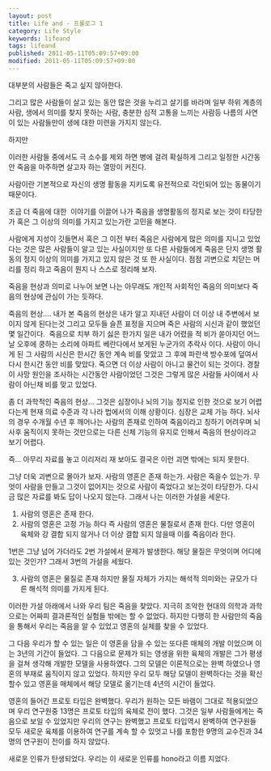 ```yaml
---
layout: post
title: Life and - 프롤로그 1
category: Life Style
keywords: lifeand
tags: lifeand
published: 2011-05-11T05:09:57+09:00
modified: 2011-05-11T05:09:57+09:00
---
```

  
대부분의 사람들은 죽고 싶지 않아한다.   
  
그리고 많은 사람들이 살고 있는 동안 많은 것을 누리고 살기를 바라며 일부 하위 계층의 사람, 생에서 의미를 찾지 못하는 사람, 충분한 심적 고통을 느끼는 사람등 나름의 사연이 있는 사람들만이 생에 대한 미련을 가지지 않는다.   
  
하지만   
  
이러한 사람들 중에서도 극 소수를 제외 하면 병에 걸려 확실하게 그리고 일정한 시간동안 죽음을 마주하면 살고자 하는 열망이 커진다.   
  
사람이란 기본적으로 자신의 생명 활동을 지키도록 유전적으로 각인되어 있는 동물이기 때문이다.  
  
  
조금 더 죽음에 대한&nbsp; 이야기를 이끌어 나가 죽음을 생명활동의 정지로 보는 것이 타당한가 혹은 그 이상의 의미를 가지고 있는가란 고민을 해본다.  
  
사람에게 지성이 깃들면서 혹은 그 이전 부터 죽음은 사람에게 많은 의미를 지니고 있었다는 것은 많은 사람들이 알고 있는 사실이지만 또 다른 사람들에게 죽음은 단지 생명 활동의 정지 이상의 의미를 가지고 있지 않은 것 또 한 사실이다. 점점 괴변으로 치닫는 머리를 정리 하고 죽음이 뭔지 나 스스로 정리해 보자.  
  
죽음을 현상과 의미로 나누어 보면 나는 아무래도 개인적 사회적인 죽음의 의미보다 죽음의 현상에 관심이 가는 듯하다.  
  
죽음의 현상.... 내가 본 죽음의 현상은 내가 알고 지내던 사람이 더 이상 내 주변에서 보이지 않게 된다는것 그리고 모두들 슬픈 표정을 지으며 죽은 사람의 시신과 같이 했었던 몇 일간이다.&nbsp; 죽음으로 치부 하기 싫은 한가지 일은 내가 어렸을 적 비가 쏟아지던 어느날 오후에 쿵하는 소리에 아파트 베란다에서 보게된 누군가의 추락사 이다. 사람이 아니게 된 그 사람의 시신은 한시간 동안 계속 비를 맞았고 그 후에 파란색 방수포에 덮여서 다시 한시간 동안 비를 맞았다. 죽으면 더 이상 사람이 아니고 물건이 되는 것이다. 경찰이 사망 원인을 조사하는 시간동안 사람이었던 그것은 그렇게 많은 사람들 사이에서 사람이 아닌채 비를 맞고 있었다.  
  
좀 더 과학적인 죽음의 현상... 그것은 심장이나 뇌의 기능 정지로 인한 것으로 보기 어렵다는게 현재 의료 수준과 각 나라 법에서의 이해 상황이다. 심장은 교체 가능 하다. 뇌사의 경우 수개월 수년 후 깨어나는 사람의 존재로 인하여 죽음이라고 칭하기 어려우며 뇌사후 움직이지 못하는 것만으로는 다른 신체 기능의 유지로 인해서 죽음의 현상이라고 보기 어렵다.  
  
즉... 아무리 자료를 놓고 이리저리 재 보아도 결국은 이런 괴면 밖에는 되지 못한다.   
  
  
그냥 더욱 괴변으로 몰아가 보자. 사람의 영혼은 존재 하는가. 사람은 죽을수 있는가. 무엇이 사람을 만들고 그것이 없어지는 것으로 사람이 죽었다고 보는것이 타당한가. 다시 금 많은 자료를 봐도 답이 나오지 않는다. 그래서 나는 이러한 가설을 세운다.  
  
1. 사람의 영혼은 존재 한다.  
2. 사람의 영혼은 고정 가능 하다 즉 사람의 영혼은 물질로서 존재 한다. 다만 영혼이 육체와 강 결합 되지 않거나 더 이상 결합 되지 않을때 이를 죽음이라 한다.   
  
1번은 그냥 넘어 가더라도 2번 가설에서 문제가 발생한다. 해당 물질은 무엇이며 어디에 있는 것인가? 그래서 3번의 가설을 세웠다.  
  
3. 사람의 영혼은 물질로 존재 하지만 물질 자체가 가지는 해석적 의미와는 규모가 다른 해석적 의미를 가지게 된다.  
  
이러한 가설 아래에서 나와 우리 팀은 죽음을 찾았다. 지극히 조악한 현대의 의학과 과학으로는 어짜피 결과론적인 실험들 밖에는 할 수 없었다. 하지만 다행히 한 사람만의 죽음을 통해서 우리는 죽음을 알 수 있었고 영혼의 실체를 찾을 수 있었다.   
  
그 다음 우리가 할 수 있는 일은 이 영혼을 담을 수 있는 또다른 매체의 개발 이었으며 이는 3년의 기간이 들었다. 그 다음으로 문제가 되는 영생을 위한 육체의 개발은 그가 평생을 걸쳐 생각해 개발한 모델을 사용하였다. 그의 모델은 이론적으로는 완벽 하였으나 영혼의 부재로 움직이지 않고 있었다. 하지만 우리 모두 해당 모델이 완벽하다는 것을 확신 할수 있고 영혼을 매체에서 해당 모델로 옮기는데 4년의 시간이 들었다.   
  
영혼의 들어간 프로토 타입은 완벽했다. 우리가 원하는 모든 바램이 그대로 적용되었으며 우리 연구원중 13명은 프로토 타입의 육체로 전이 했다. 그것은 일부 사람들에게는 죽음으로 보일 수 있었지만 우리의 연구는 완벽했고 프로토 타입역시 완벽하여 연구원들 모두 새로운 육체를 이용하여 연구를 계속 할 수 있엇고 나를 포함한 9명의 교수진과 34명의 연구원이 전이를 하지 않았다.   
  
새로운 인류가 탄생되었다. 우리는 이 새로운 인류를 hono라고 이름 지었다.   
  
  
  
  
